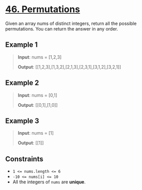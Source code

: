 # [46. Permutations](https://leetcode.com/problems/permutations)

Given an array nums of distinct integers, return all the possible permutations. You can return the answer in any order.

## Example 1

> **Input**: nums = [1,2,3]
>
> **Output**: [[1,2,3],[1,3,2],[2,1,3],[2,3,1],[3,1,2],[3,2,1]]

## Example 2

> **Input**: nums = [0,1]
>
> **Output**: [[0,1],[1,0]]

## Example 3

> **Input**: nums = [1]
>
> **Output**: [[1]]

## Constraints

- `1 <= nums.length <= 6`
- `-10 <= nums[i] <= 10`
- All the integers of `nums` are **unique**.
